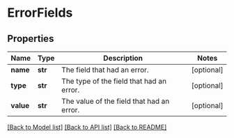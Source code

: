 # ErrorFields

## Properties
Name | Type | Description | Notes
------------ | ------------- | ------------- | -------------
**name** | **str** | The field that had an error. | [optional] 
**type** | **str** | The type of the field that had an error. | [optional] 
**value** | **str** | The value of the field that had an error. | [optional] 

[[Back to Model list]](../README.md#documentation-for-models) [[Back to API list]](../README.md#documentation-for-api-endpoints) [[Back to README]](../README.md)


